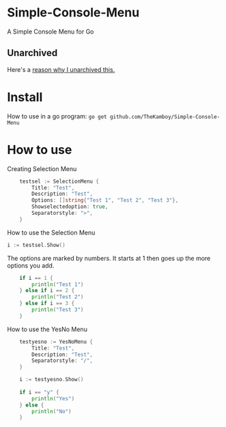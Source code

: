 # Simple-Console-Menu
A Simple Console Menu for Go

## Unarchived
Here's a [reason why I unarchived this.](https://github.com/TheKamboy/Simple-Console-Menu/blob/main/UNARCHIVED.md)

# Install
How to use in a go program:
`go get github.com/TheKamboy/Simple-Console-Menu`

# How to use

Creating Selection Menu
``` go
	testsel := SelectionMenu {
		Title: "Test",
		Description: "Test",
		Options: []string{"Test 1", "Test 2", "Test 3"},
		Showselectedoption: true,
		Separatorstyle: ">",
	}
```

How to use the Selection Menu
``` go
i := testsel.Show()
```

The options are marked by numbers. It starts at 1 then goes up the more options you add.

``` go
	if i == 1 {
		println("Test 1")
	} else if i == 2 {
		println("Test 2")
	} else if i == 3 {
		println("Test 3")
	}
```

How to use the YesNo Menu

``` go
	testyesno := YesNoMenu {
		Title: "Test",
		Description: "Test",
		Separatorstyle: "/",
	}

	i := testyesno.Show()
  
	if i == "y" {
		println("Yes")
	} else {
		println("No")
	}
```
